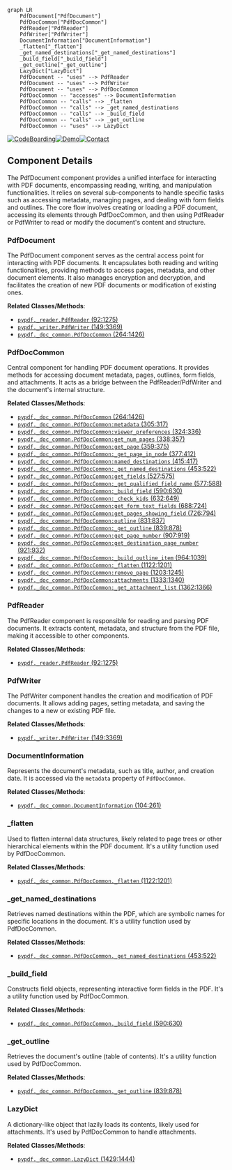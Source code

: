 ```mermaid
graph LR
    PdfDocument["PdfDocument"]
    PdfDocCommon["PdfDocCommon"]
    PdfReader["PdfReader"]
    PdfWriter["PdfWriter"]
    DocumentInformation["DocumentInformation"]
    _flatten["_flatten"]
    _get_named_destinations["_get_named_destinations"]
    _build_field["_build_field"]
    _get_outline["_get_outline"]
    LazyDict["LazyDict"]
    PdfDocument -- "uses" --> PdfReader
    PdfDocument -- "uses" --> PdfWriter
    PdfDocument -- "uses" --> PdfDocCommon
    PdfDocCommon -- "accesses" --> DocumentInformation
    PdfDocCommon -- "calls" --> _flatten
    PdfDocCommon -- "calls" --> _get_named_destinations
    PdfDocCommon -- "calls" --> _build_field
    PdfDocCommon -- "calls" --> _get_outline
    PdfDocCommon -- "uses" --> LazyDict
```
[![CodeBoarding](https://img.shields.io/badge/Generated%20by-CodeBoarding-9cf?style=flat-square)](https://github.com/CodeBoarding/GeneratedOnBoardings)[![Demo](https://img.shields.io/badge/Try%20our-Demo-blue?style=flat-square)](https://www.codeboarding.org/demo)[![Contact](https://img.shields.io/badge/Contact%20us%20-%20codeboarding@gmail.com-lightgrey?style=flat-square)](mailto:codeboarding@gmail.com)

## Component Details

The PdfDocument component provides a unified interface for interacting with PDF documents, encompassing reading, writing, and manipulation functionalities. It relies on several sub-components to handle specific tasks such as accessing metadata, managing pages, and dealing with form fields and outlines. The core flow involves creating or loading a PDF document, accessing its elements through PdfDocCommon, and then using PdfReader or PdfWriter to read or modify the document's content and structure.

### PdfDocument
The PdfDocument component serves as the central access point for interacting with PDF documents. It encapsulates both reading and writing functionalities, providing methods to access pages, metadata, and other document elements. It also manages encryption and decryption, and facilitates the creation of new PDF documents or modification of existing ones.


**Related Classes/Methods**:

- <a href="https://github.com/py-pdf/PyPDF2/blob/master/pypdf/_reader.py#L92-L1275" target="_blank" rel="noopener noreferrer">`pypdf._reader.PdfReader` (92:1275)</a>
- <a href="https://github.com/py-pdf/PyPDF2/blob/master/pypdf/_writer.py#L149-L3369" target="_blank" rel="noopener noreferrer">`pypdf._writer.PdfWriter` (149:3369)</a>
- <a href="https://github.com/py-pdf/PyPDF2/blob/master/pypdf/_doc_common.py#L264-L1426" target="_blank" rel="noopener noreferrer">`pypdf._doc_common.PdfDocCommon` (264:1426)</a>


### PdfDocCommon
Central component for handling PDF document operations. It provides methods for accessing document metadata, pages, outlines, form fields, and attachments. It acts as a bridge between the PdfReader/PdfWriter and the document's internal structure.


**Related Classes/Methods**:

- <a href="https://github.com/py-pdf/PyPDF2/blob/master/pypdf/_doc_common.py#L264-L1426" target="_blank" rel="noopener noreferrer">`pypdf._doc_common.PdfDocCommon` (264:1426)</a>
- <a href="https://github.com/py-pdf/PyPDF2/blob/master/pypdf/_doc_common.py#L305-L317" target="_blank" rel="noopener noreferrer">`pypdf._doc_common.PdfDocCommon:metadata` (305:317)</a>
- <a href="https://github.com/py-pdf/PyPDF2/blob/master/pypdf/_doc_common.py#L324-L336" target="_blank" rel="noopener noreferrer">`pypdf._doc_common.PdfDocCommon:viewer_preferences` (324:336)</a>
- <a href="https://github.com/py-pdf/PyPDF2/blob/master/pypdf/_doc_common.py#L338-L357" target="_blank" rel="noopener noreferrer">`pypdf._doc_common.PdfDocCommon:get_num_pages` (338:357)</a>
- <a href="https://github.com/py-pdf/PyPDF2/blob/master/pypdf/_doc_common.py#L359-L375" target="_blank" rel="noopener noreferrer">`pypdf._doc_common.PdfDocCommon:get_page` (359:375)</a>
- <a href="https://github.com/py-pdf/PyPDF2/blob/master/pypdf/_doc_common.py#L377-L412" target="_blank" rel="noopener noreferrer">`pypdf._doc_common.PdfDocCommon:_get_page_in_node` (377:412)</a>
- <a href="https://github.com/py-pdf/PyPDF2/blob/master/pypdf/_doc_common.py#L415-L417" target="_blank" rel="noopener noreferrer">`pypdf._doc_common.PdfDocCommon:named_destinations` (415:417)</a>
- <a href="https://github.com/py-pdf/PyPDF2/blob/master/pypdf/_doc_common.py#L453-L522" target="_blank" rel="noopener noreferrer">`pypdf._doc_common.PdfDocCommon:_get_named_destinations` (453:522)</a>
- <a href="https://github.com/py-pdf/PyPDF2/blob/master/pypdf/_doc_common.py#L527-L575" target="_blank" rel="noopener noreferrer">`pypdf._doc_common.PdfDocCommon:get_fields` (527:575)</a>
- <a href="https://github.com/py-pdf/PyPDF2/blob/master/pypdf/_doc_common.py#L577-L588" target="_blank" rel="noopener noreferrer">`pypdf._doc_common.PdfDocCommon:_get_qualified_field_name` (577:588)</a>
- <a href="https://github.com/py-pdf/PyPDF2/blob/master/pypdf/_doc_common.py#L590-L630" target="_blank" rel="noopener noreferrer">`pypdf._doc_common.PdfDocCommon:_build_field` (590:630)</a>
- <a href="https://github.com/py-pdf/PyPDF2/blob/master/pypdf/_doc_common.py#L632-L649" target="_blank" rel="noopener noreferrer">`pypdf._doc_common.PdfDocCommon:_check_kids` (632:649)</a>
- <a href="https://github.com/py-pdf/PyPDF2/blob/master/pypdf/_doc_common.py#L688-L724" target="_blank" rel="noopener noreferrer">`pypdf._doc_common.PdfDocCommon:get_form_text_fields` (688:724)</a>
- <a href="https://github.com/py-pdf/PyPDF2/blob/master/pypdf/_doc_common.py#L726-L794" target="_blank" rel="noopener noreferrer">`pypdf._doc_common.PdfDocCommon:get_pages_showing_field` (726:794)</a>
- <a href="https://github.com/py-pdf/PyPDF2/blob/master/pypdf/_doc_common.py#L831-L837" target="_blank" rel="noopener noreferrer">`pypdf._doc_common.PdfDocCommon:outline` (831:837)</a>
- <a href="https://github.com/py-pdf/PyPDF2/blob/master/pypdf/_doc_common.py#L839-L878" target="_blank" rel="noopener noreferrer">`pypdf._doc_common.PdfDocCommon:_get_outline` (839:878)</a>
- <a href="https://github.com/py-pdf/PyPDF2/blob/master/pypdf/_doc_common.py#L907-L919" target="_blank" rel="noopener noreferrer">`pypdf._doc_common.PdfDocCommon:get_page_number` (907:919)</a>
- <a href="https://github.com/py-pdf/PyPDF2/blob/master/pypdf/_doc_common.py#L921-L932" target="_blank" rel="noopener noreferrer">`pypdf._doc_common.PdfDocCommon:get_destination_page_number` (921:932)</a>
- <a href="https://github.com/py-pdf/PyPDF2/blob/master/pypdf/_doc_common.py#L964-L1039" target="_blank" rel="noopener noreferrer">`pypdf._doc_common.PdfDocCommon:_build_outline_item` (964:1039)</a>
- <a href="https://github.com/py-pdf/PyPDF2/blob/master/pypdf/_doc_common.py#L1122-L1201" target="_blank" rel="noopener noreferrer">`pypdf._doc_common.PdfDocCommon:_flatten` (1122:1201)</a>
- <a href="https://github.com/py-pdf/PyPDF2/blob/master/pypdf/_doc_common.py#L1203-L1245" target="_blank" rel="noopener noreferrer">`pypdf._doc_common.PdfDocCommon:remove_page` (1203:1245)</a>
- <a href="https://github.com/py-pdf/PyPDF2/blob/master/pypdf/_doc_common.py#L1333-L1340" target="_blank" rel="noopener noreferrer">`pypdf._doc_common.PdfDocCommon:attachments` (1333:1340)</a>
- <a href="https://github.com/py-pdf/PyPDF2/blob/master/pypdf/_doc_common.py#L1362-L1366" target="_blank" rel="noopener noreferrer">`pypdf._doc_common.PdfDocCommon:_get_attachment_list` (1362:1366)</a>


### PdfReader
The PdfReader component is responsible for reading and parsing PDF documents. It extracts content, metadata, and structure from the PDF file, making it accessible to other components.


**Related Classes/Methods**:

- <a href="https://github.com/py-pdf/PyPDF2/blob/master/pypdf/_reader.py#L92-L1275" target="_blank" rel="noopener noreferrer">`pypdf._reader.PdfReader` (92:1275)</a>


### PdfWriter
The PdfWriter component handles the creation and modification of PDF documents. It allows adding pages, setting metadata, and saving the changes to a new or existing PDF file.


**Related Classes/Methods**:

- <a href="https://github.com/py-pdf/PyPDF2/blob/master/pypdf/_writer.py#L149-L3369" target="_blank" rel="noopener noreferrer">`pypdf._writer.PdfWriter` (149:3369)</a>


### DocumentInformation
Represents the document's metadata, such as title, author, and creation date. It is accessed via the `metadata` property of `PdfDocCommon`.


**Related Classes/Methods**:

- <a href="https://github.com/py-pdf/PyPDF2/blob/master/pypdf/_doc_common.py#L104-L261" target="_blank" rel="noopener noreferrer">`pypdf._doc_common.DocumentInformation` (104:261)</a>


### _flatten
Used to flatten internal data structures, likely related to page trees or other hierarchical elements within the PDF document. It's a utility function used by PdfDocCommon.


**Related Classes/Methods**:

- <a href="https://github.com/py-pdf/PyPDF2/blob/master/pypdf/_doc_common.py#L1122-L1201" target="_blank" rel="noopener noreferrer">`pypdf._doc_common.PdfDocCommon._flatten` (1122:1201)</a>


### _get_named_destinations
Retrieves named destinations within the PDF, which are symbolic names for specific locations in the document. It's a utility function used by PdfDocCommon.


**Related Classes/Methods**:

- <a href="https://github.com/py-pdf/PyPDF2/blob/master/pypdf/_doc_common.py#L453-L522" target="_blank" rel="noopener noreferrer">`pypdf._doc_common.PdfDocCommon._get_named_destinations` (453:522)</a>


### _build_field
Constructs field objects, representing interactive form fields in the PDF. It's a utility function used by PdfDocCommon.


**Related Classes/Methods**:

- <a href="https://github.com/py-pdf/PyPDF2/blob/master/pypdf/_doc_common.py#L590-L630" target="_blank" rel="noopener noreferrer">`pypdf._doc_common.PdfDocCommon._build_field` (590:630)</a>


### _get_outline
Retrieves the document's outline (table of contents). It's a utility function used by PdfDocCommon.


**Related Classes/Methods**:

- <a href="https://github.com/py-pdf/PyPDF2/blob/master/pypdf/_doc_common.py#L839-L878" target="_blank" rel="noopener noreferrer">`pypdf._doc_common.PdfDocCommon._get_outline` (839:878)</a>


### LazyDict
A dictionary-like object that lazily loads its contents, likely used for attachments. It's used by PdfDocCommon to handle attachments.


**Related Classes/Methods**:

- <a href="https://github.com/py-pdf/PyPDF2/blob/master/pypdf/_doc_common.py#L1429-L1444" target="_blank" rel="noopener noreferrer">`pypdf._doc_common.LazyDict` (1429:1444)</a>